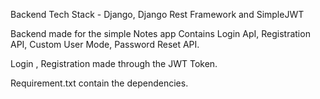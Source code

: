 Backend 
Tech Stack - Django, Django Rest Framework and SimpleJWT

Backend made for the simple Notes app
Contains Login ApI, Registration API, Custom User Mode, Password Reset API.

Login , Registration made through the JWT Token.

Requirement.txt contain the dependencies.
